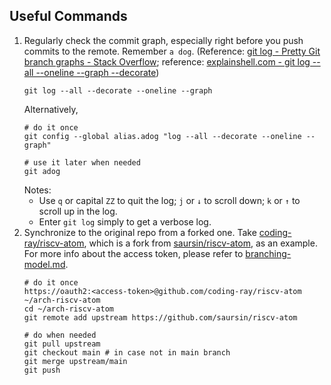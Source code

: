 <a id="commands"></a>

## Useful Commands

1. Regularly check the commit graph, especially right before you push commits to the remote. Remember `a dog`. (Reference: [git log - Pretty Git branch graphs - Stack Overflow](https://stackoverflow.com/a/35075021); reference: [explainshell.com - git log --all --oneline --graph --decorate](https://explainshell.com/explain?cmd=git+log+--all+--oneline+--graph+--decorate))
   ```shell
   git log --all --decorate --oneline --graph
   ```
   Alternatively,
   ```shell
   # do it once
   git config --global alias.adog "log --all --decorate --oneline --graph"

   # use it later when needed
   git adog
   ```
   Notes:
   * Use `q` or capital `ZZ` to quit the log; `j` or `↓` to scroll down; `k` or `↑` to scroll up in the log.
   * Enter `git log` simply to get a verbose log.
1. Synchronize to the original repo from a forked one. Take [coding-ray/riscv-atom](https://github.com/coding-ray/riscv-atom), which is a fork from [saursin/riscv-atom](https://github.com/saursin/riscv-atom), as an example. For more info about the access token, please refer to [branching-model.md](branching-model.md#environment).
   ```shell
   # do it once
   https://oauth2:<access-token>@github.com/coding-ray/riscv-atom ~/arch-riscv-atom
   cd ~/arch-riscv-atom
   git remote add upstream https://github.com/saursin/riscv-atom

   # do when needed
   git pull upstream
   git checkout main # in case not in main branch
   git merge upstream/main
   git push
   ```